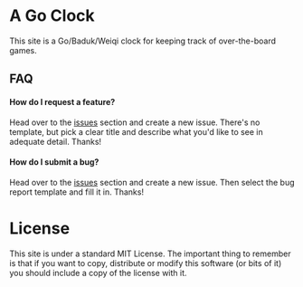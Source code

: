 # A Go Clock
This site is a Go/Baduk/Weiqi clock for keeping track of over-the-board games.
## FAQ
#### How do I request a feature?
Head over to the [issues](https://github.com/Squalm/GoClock/issues) section and create a new issue. There's no template, but pick a clear title and describe what you'd like to see in adequate detail. Thanks!
#### How do I submit a bug?
Head over to the [issues](https://github.com/Squalm/GoClock/issues) section and create a new issue. Then select the bug report template and fill it in. Thanks!
# License
This site is under a standard MIT License. The important thing to remember is that if you want to copy, distribute or modify this software (or bits of it) you should include a copy of the license with it.
